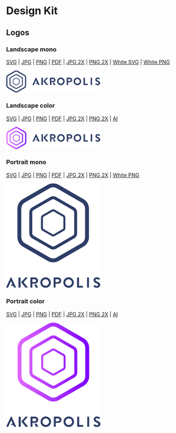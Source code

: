 # Design Kit

## Logos


### **Landscape mono**

[SVG](/images/logo/svg/akropolislandscapemono.svg) | [JPG](/images/logo/1x/jpg/akropolislandscapemono.jpg) | [PNG](/images/logo/1x/png/akropolislandscapemono.png) | [PDF](/images/logo/pdf/akropolislandscapemono.pdf) | [JPG 2X](/images/logo/2x/jpg/akropolislandscapemono@2x.jpg) | [PNG 2X](/images/logo/2x/png/akropolislandscapemono@2x.png) | [White SVG](/images/logo/white/akropolislandscape-white.svg) | [White PNG](/images/logo/white/logo-landscape-white.png)

<img width="256" src="/images/logo/1x/png/akropolislandscapemono.png">

### **Landscape color**

[SVG](/images/logo/svg/akropolislandscapecolor.svg) | [JPG](/images/logo/1x/jpg/akropolislandscapecolor.jpg) | [PNG](/images/logo/1x/png/akropolislandscapecolor.png) | [PDF](/images/logo/pdf/akropolislandscapecolor.pdf) | [JPG 2X](/images/logo/2x/jpg/akropolislandscapecolor@2x.jpg) | [PNG 2X](/images/logo/2x/png/akropolislandscapecolor@2x.png) | [AI](/images/logo/ai/akropolislandscapecolor.ai)

<img width="256" src="/images/logo/1x/png/akropolislandscapecolor.png">

### **Portrait mono**

[SVG](/images/logo/svg/akropolislogoportraitmono.svg) | [JPG](/images/logo/1x/jpg/akropolislogoportraitmono.jpg) | [PNG](/images/logo/1x/png/akropolislogoportraitmono.png) | [PDF](/images/logo/pdf/akropolislogoportraitmono.pdf) | [JPG 2X](/images/logo/2x/jpg/akropolislogoportraitmono@2x.jpg) | [PNG 2X](/images/logo/2x/png/akropolislogoportraitmono@2x.png) | [White PNG](/images/logo/white/logo-portrait-white.png) 

<img width="256" src="/images/logo/2x/png/akropolislogoportraitmono@2x.png">

### **Portrait color**

[SVG](/images/logo/svg/akropolislogoportraitcolor.svg) | [JPG](/images/logo/1x/jpg/akropolislogoportraitcolor.jpg) | [PNG](/images/logo/1x/png/akropolislogoportraitcolor.png) | [PDF](/images/logo/pdf/akropolislogoportraitcolor.pdf) | [JPG 2X](/images/logo/2x/jpg/akropolislogoportraitcolor@2x.jpg) | [PNG 2X](/images/logo/2x/png/akropolislogoportraitcolor@2x.png) | [AI](/images/logo/ai/akropolislogoportraitcolor.ai)

<img width="256" src="/images/logo/2x/png/akropolislogoportraitcolor@2x.png">

<br/>
<br/>